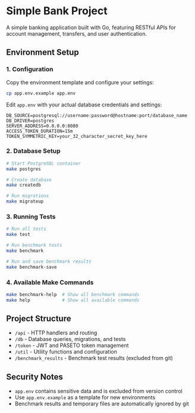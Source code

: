 # Simple Bank Project

A simple banking application built with Go, featuring RESTful APIs for account management, transfers, and user authentication.

## Environment Setup

### 1. Configuration
Copy the environment template and configure your settings:
```bash
cp app.env.example app.env
```

Edit `app.env` with your actual database credentials and settings:
```env
DB_SOURCE=postgresql://username:password@hostname:port/database_name
DB_DRIVER=postgres
SERVER_ADDRESS=0.0.0.0:8080
ACCESS_TOKEN_DURATION=15m
TOKEN_SYMMETRIC_KEY=your_32_character_secret_key_here
```

### 2. Database Setup
```bash
# Start PostgreSQL container
make postgres

# Create database
make createdb

# Run migrations
make migrateup
```

### 3. Running Tests
```bash
# Run all tests
make test

# Run benchmark tests
make benchmark

# Run and save benchmark results
make benchmark-save
```

### 4. Available Make Commands
```bash
make benchmark-help  # Show all benchmark commands
make help            # Show all available commands
```

## Project Structure
- `/api` - HTTP handlers and routing
- `/db` - Database queries, migrations, and tests
- `/token` - JWT and PASETO token management
- `/util` - Utility functions and configuration
- `/benchmark_results` - Benchmark test results (excluded from git)

## Security Notes
- `app.env` contains sensitive data and is excluded from version control
- Use `app.env.example` as a template for new environments
- Benchmark results and temporary files are automatically ignored by git
